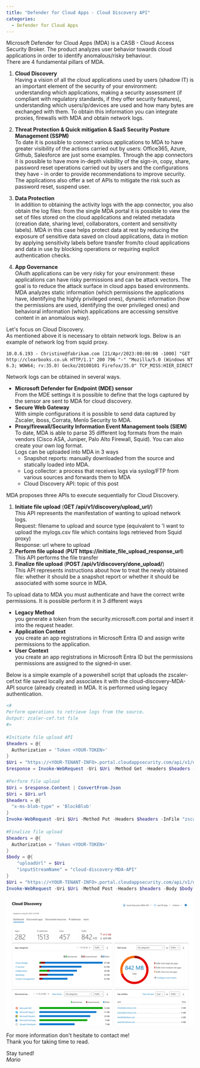 ```yaml
---
title: "Defender for Cloud Apps - Cloud Discovery API" 
categories:
  - Defender for Cloud Apps
---
```


Microsoft Defender for Cloud Apps (MDA) is a CASB - Cloud Access Security Broker. The product analyzes user behavior towards cloud applications in order to identify anomalous/risky behaviour. <br>
There are 4 fundamental pillars of MDA.

1. **Cloud Discovery** <br>
Having a vision of all the cloud applications used by users (shadow IT) is an important element of the security of your environment: understanding which applications, making a security assessment (if compliant with regulatory standards, if they offer security features), understanding which users/ip/devices are used and how many bytes are exchanged with them. To obtain this information you can integrate proxies, firewalls with MDA and obtain network logs.

2. **Threat Protection & Quick mitigation & SaaS Security Posture Management (SSPM)** <br>
To date it is possible to connect various applications to MDA to have greater visibility of the actions carried out by users: Office365, Azure, Github, Salesforce are just some examples. Through the app connectors it is possible to have more in-depth visibility of the sign-in, copy, share, password reset operations carried out by users and the configurations they have - in order to provide recommendations to improve security. The applications also offer a set of APIs to mitigate the risk such as password reset, suspend user.

3. **Data Protection** <br>
In addition to obtaining the activity logs with the app connector, you also obtain the log files: from the single MDA portal it is possible to view the set of files stored on the cloud applications and related metadata (creation date, sharing level, collaborators, content and sensitivity labels). MDA in this case helps protect data at rest by reducing the exposure of sensitive data saved on cloud applications, data in motion by applying sensitivity labels before transfer from/to cloud applications and data in use by blocking operations or requiring explicit authentication checks.

4. **App Governance** <br>
OAuth applications can be very risky for your environment: these applications can have risky permissions and can be attack vectors. The goal is to reduce the attack surface in cloud apps based environments. MDA analyzes static information (which permissions the applications have, identifying the highly privileged ones), dynamic information (how the permissions are used, identifying the over privileged ones) and behavioral information (which applications are accessing sensitive content in an anomalous way).


Let's focus on Cloud Discovery. <br>
As mentioned above it is necessary to obtain network logs. Below is an example of network log from squid proxy.

```
10.0.6.193 - Christine@fabrikam.com [21/Apr/2023:00:00:00 -1000] "GET http://clearbooks.co.uk HTTP/1.1" 200 796 "-" "Mozilla/5.0 (Windows NT 6.3; WOW64; rv:35.0) Gecko/20100101 Firefox/35.0" TCP_MISS:HIER_DIRECT
``` 

Network logs can be obtained in several ways. <br>
- **Microsoft Defender for Endpoint (MDE) sensor** <br>
From the MDE settings it is possible to define that the logs captured by the sensor are sent to MDA for cloud discovery.
- **Secure Web Gateway** <br>
With simple configurations it is possible to send data captured by Zscaler, iboss, Corrata, Menlo Security to MDA.
- **Proxy/firewall/Security Information Event Management tools (SIEM)** <br>
To date, MDA is able to parse 35 different log formats from the main vendors (Cisco ASA, Juniper, Palo Alto Firewall, Squid). You can also create your own log format. <br>
Logs can be uploaded into MDA in 3 ways
     - Snapshot reports: manually downloaded from the source and statically loaded into MDA.
     - Log collector: a process that receives logs via syslog/FTP from various sources and forwards them to MDA
     - Cloud Discovery API: topic of this post

MDA proposes three APIs to execute sequentially for Cloud Discovery.
1. **Initiate file upload** (__GET /api/v1/discovery/upload_url/__) <br>
This API represents the manifestation of wanting to upload network logs. <br>
Request: filename to upload and source type (equivalent to 'I want to upload the mylogs.csv file which contains logs retrieved from Squid proxy) <br>
Response: url where to upload
2. **Perform file upload** (__PUT https://initiate_file_upload_response_url__) <br>
This API performs the file transfer
3. **Finalize file upload** (__POST /api/v1/discovery/done_upload/__) <br>
This API represents instructions about how to treat the newly obtained file: whether it should be a snapshot report or whether it should be associated with some source in MDA.

To upload data to MDA you must authenticate and have the correct write permissions. It is possible perform it in 3 different ways
- **Legacy Method** <br>
you generate a token from the security.microsoft.com portal and insert it into the request header.
- **Application Context** <br>
you create an app registrations in Microsoft Entra ID and assign write permissions to the application.
- **User Context** <br>
you create an app registrations in Microsoft Entra ID but the permissions permissions are assigned to the signed-in user.


Below is a simple example of a powershell script that uploads the zscaler-cef.txt file saved locally and associates it with the cloud-discovery-MDA-API source (already created) in MDA. It is performed using legacy authentication.

```powershell
<#
Perform operations to retrieve logs from the source.
Output: zcaler-cef.txt file
#>

#Initiate file upload API
$headers = @{
  Authorization = 'Token <YOUR-TOKEN>'
}
$Uri = "https://<YOUR-TENANT-INFO>.portal.cloudappsecurity.com/api/v1/discovery/upload_url/?filename=zscalecef.txt&source=ZSCALER_CEF"
$response = Invoke-WebRequest -Uri $Uri -Method Get -Headers $headers -UseBasicParsing

#Perform file upload
$Uri = $response.Content | ConvertFrom-Json
$Uri = $Uri.url
$headers = @{
  "x-ms-blob-type" = 'BlockBlob'
}
Invoke-WebRequest -Uri $Uri -Method Put -Headers $headers -InFile "zscaler-cef.txt" -UseBasicParsing

#Finalize file upload
$headers = @{
  Authorization = 'Token <YOUR-TOKEN>'
}
$body = @{
    "uploadUrl" = $Uri
    "inputStreamName" = "cloud-discovery-MDA-API"
}
$Uri = "https://<YOUR-TENANT-INFO>.portal.cloudappsecurity.com/api/v1/discovery/done_upload/"
Invoke-WebRequest -Uri $Uri -Method Post -Headers $headers -Body $body -UseBasicParsing
```

![Cloud Discovery](/assets/images/mda-clouddiscovery.png)


For more information don't hesitate to contact me!<br>
Thank you for taking time to read.

Stay tuned!<br>
_Mario_